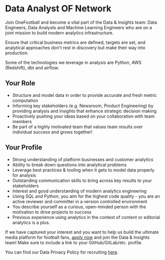 # Data Analyst OF Network

Join OneFootball and become a vital part of the Data & Insights team: Data Engineers, Data Analysts and Machine Learning Engineers who are on a joint mission to build modern analytics infrastructure.

Ensure that critical business metrics are defined, targets are set, and analytical approaches don't rest in discovery but make their way into production.

Some of the technologies we leverage in analysis are Python, AWS (Redshift), dbt and airflow.

## Your Role

* Structure and model data in order to provide accurate and fresh metric computation
* Informing key stakeholders (e.g. Newsroom, Product Engineering) by providing analysis and insights that enhance strategic decision making
* Proactively pushing your ideas based on your collaboration with team members
* Be part of a highly motivated team that values team results over individual success and grows together!

## Your Profile

* Strong understanding of platform businesses and customer analytics
* Ability to break down questions into analytical problems
* Leverage best practices & tooling when it gets to model data properly for analysis
* Outstanding communication skills to bring across key results to your stakeholders
* Interest and good understanding of modern analytics engineering
* Using SQL and Python, you aim for the highest code quality - you are an active reviewer and committer in a version controlled environment
* You describe yourself as a curious, open-minded person with the motivation to drive projects to success
* Previous experience using analytics in the context of content or editorial analytics is a plus.

If we have captured your interest and you want to help us build the ultimate media platform for football fans, [apply now](https://jobs.lever.co/onefootball/02af7154-516b-4891-b62e-134970d9f9d5) and join the Data & Insights team! Make sure to include a link to your GitHub/GitLab/etc. profile.

You can find our Data Privacy Policy for recruiting [here](https://static.onefootball.com/legal/recruiting-privacy-policy/en).